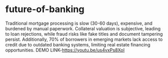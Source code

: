 # future-of-banking
Traditional mortgage processing is slow (30-60 days), expensive, and burdened by manual paperwork. Collateral valuation is subjective, leading to loan rejections, while fraud risks like fake titles and document tampering persist. Additionally, 70% of borrowers in emerging markets lack access to credit due to outdated banking systems, limiting real estate financing opportunities.
DEMO LINK-https://youtu.be/us4vxPs8XoI
